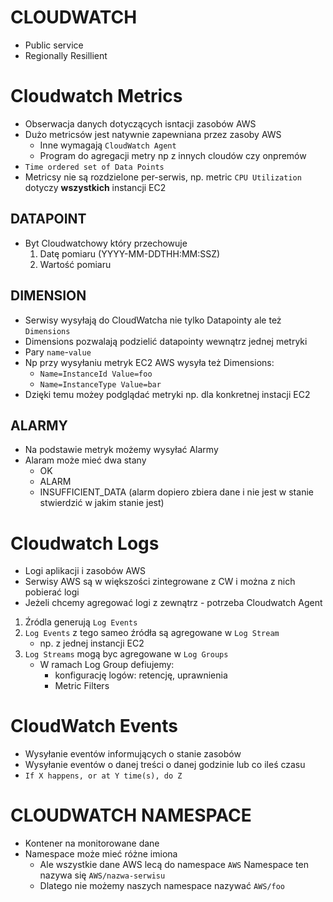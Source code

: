 # CLOUDWATCH

- Public service
- Regionally Resillient

# Cloudwatch Metrics
- Obserwacja danych dotyczących isntacji zasobów AWS
- Dużo metricsów jest natywnie zapewniana przez zasoby AWS
	- Inne wymagają `CloudWatch Agent`
	- Program do agregacji metry np z innych cloudów czy onpremów
- `Time ordered set of Data Points`
- Metricsy nie są rozdzielone per-serwis, np. metric `CPU Utilization` dotyczy __wszystkich__ instancji EC2

## DATAPOINT
- Byt Cloudwatchowy który przechowuje 
	1. Datę pomiaru (YYYY-MM-DDTHH:MM:SSZ)
	2. Wartość pomiaru

## DIMENSION
- Serwisy wysyłają do CloudWatcha nie tylko Datapointy ale też `Dimensions`
- Dimensions pozwalają podzielić datapointy wewnątrz jednej metryki
-	Pary `name`-`value`
- Np przy wysyłaniu metryk EC2 AWS wysyła też Dimensions:
	-	`Name=InstanceId Value=foo`
	-	`Name=InstanceType Value=bar`
- Dzięki temu możey podglądać metryki np. dla konkretnej instacji EC2

## ALARMY
- Na podstawie metryk możemy wysyłać Alarmy
- Alaram może mieć dwa stany
	-	OK
	- ALARM
	- INSUFFICIENT_DATA (alarm dopiero zbiera dane i nie jest w stanie stwierdzić w jakim stanie jest)

# Cloudwatch Logs
- Logi aplikacji i zasobów AWS
- Serwisy AWS są w większości zintegrowane z CW i można z nich pobierać logi
- Jeżeli chcemy agregować logi z zewnątrz - potrzeba Cloudwatch Agent

1.	Źródla generują `Log Events`
2.	`Log Events` z tego sameo źródła są agregowane w `Log Stream`
	-	np. z jednej instancji EC2
3.	`Log Streams` mogą byc agregowane w `Log Groups`
	- W ramach Log Group defiujemy:
		-	konfigurację logów: retencję, uprawnienia
		-	Metric Filters

# CloudWatch Events
- Wysyłanie eventów informujących o stanie zasobów
- Wysyłanie eventów o danej treści o danej godzinie lub co ileś czasu
- `If X happens, or at Y time(s), do Z`

# CLOUDWATCH NAMESPACE
- Kontener na monitorowane dane
- Namespace może mieć różne imiona
	- Ale wszystkie dane AWS lecą do namespace `AWS`
		Namespace ten nazywa się `AWS/nazwa-serwisu`
	- Dlatego nie możemy naszych namespace nazywać `AWS/foo`

